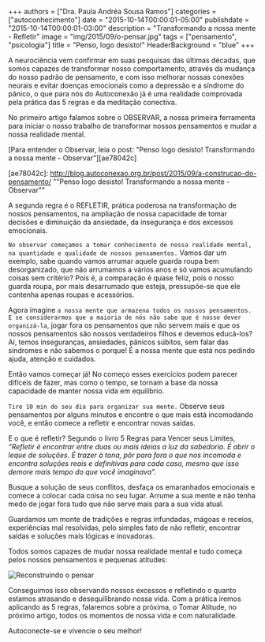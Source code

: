 +++
authors = ["Dra. Paula Andréa Sousa Ramos"]
categories = ["autoconhecimento"]
date = "2015-10-14T00:00:01-05:00"
publishdate = "2015-10-14T00:00:01-03:00"
description = "Transformando a nossa mente - Refletir"
image = "img/2015/09/o-pensar.jpg"
tags = ["pensamento", "psicologia"]
title = "Penso, logo desisto!"
HeaderBackground = "blue"
+++

A neurociência vem confirmar em suas pesquisas das últimas décadas, que somos capazes de transformar nosso comportamento, através da mudança do nosso padrão de pensamento, e com isso melhorar nossas conexões neurais e evitar doenças emocionais como a depressão e a síndrome do pânico, o que para nós do Autoconexão já é uma realidade comprovada pela prática das 5 regras e da meditação conectiva.

No primeiro artigo falamos sobre o OBSERVAR, a nossa primeira ferramenta para iniciar o nosso trabalho de transformar nossos pensamentos e mudar a nossa realidade mental.

[Para entender o Observar, leia o post: "Penso logo desisto! Transformando a nossa mente - Observar"][ae78042c]

  [ae78042c]: http://blog.autoconexao.org.br/post/2015/09/a-construcao-do-pensamento/ ""Penso logo desisto! Transformando a nossa mente - Observar""

A segunda regra é o REFLETIR, prática poderosa na transformação de nossos pensamentos, na ampliação de nossa capacidade de tomar decisões e diminuição da ansiedade, da insegurança e dos excessos emocionais.

`No observar começamos a tomar conhecimento de nossa realidade mental, na quantidade e qualidade de nossos pensamentos.` Vamos dar um exemplo, sabe quando vamos arrumar aquele guarda roupa bem desorganizado, que não arrumamos a vários anos e só vamos acumulando coisas sem critério? Pois é, a comparação é quase feliz, pois o nosso guarda roupa, por mais desarrumado que esteja, pressupõe-se que ele contenha apenas roupas e acessórios.

Agora imagine `a nossa mente que armazena todos os nossos pensamentos. E se considerarmos que a maioria de nós não sabe que é nosso dever organizá-la`, jogar fora os pensamentos que não servem mais e que os nossos pensamentos são nossos verdadeiros filhos e devemos educá-los?  Aí, temos inseguranças, ansiedades, pânicos súbitos, sem falar das síndromes e não sabemos o porque! É a nossa mente que está nos pedindo ajuda, atenção e cuidados.

Então vamos começar já! No começo esses exercícios podem parecer difíceis de fazer, mas como o tempo, se tornam a base da nossa capacidade de manter nossa vida em equilíbrio.

`Tire 10 min do seu dia para organizar sua mente.` Observe seus pensamentos por alguns minutos e encontre o que mais está incomodando você, e então comece a refletir e encontrar novas saídas.

E o que é refletir? Segundo o livro 5 Regras para Vencer seus Limites, _“Refletir é encontrar entre duas ou mais ideias a luz da sabedoria. É abrir o leque de soluções. É trazer à tona, pôr para fora o que nos incomoda e encontra soluções reais e definitivas para cada caso, mesmo que isso demore mais tempo do que você imaginava”._

Busque a solução de seus conflitos, desfaça os emaranhados emocionais e comece a colocar cada coisa no seu lugar. Arrume a sua mente e não tenha medo de jogar fora tudo que não serve mais para a sua vida atual.

Guardamos um monte de tradições e regras infundadas, mágoas e receios, experiências mal resolvidas, pelo simples fato de não refletir, encontrar saídas e soluções mais lógicas e inovadoras.

Todos somos capazes de mudar nossa realidade mental e tudo começa pelos nossos pensamentos e pequenas atitudes:

![Reconstruindo o pensar](https://s3-sa-east-1.amazonaws.com/blog.autoconexao.org.br/img/2015/10/reconstruindo-o-pensar.png)


Conseguimos isso observando nossos excessos e refletindo o quanto estamos atrasando e desequilibrando nossa vida. Com a prática iremos aplicando as 5 regras, falaremos sobre a próxima, o Tomar Atitude, no próximo artigo, todos os momentos de nossa vida e com naturalidade.

Autoconecte-se e vivencie o seu melhor!

